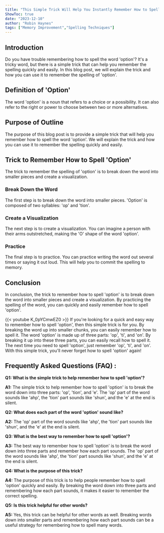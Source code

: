 ```yaml
---
title: "This Simple Trick Will Help You Instantly Remember How to Spell 'Option'!"
ShowToc: true 
date: "2023-12-10"
author: "Robin Haynes" 
tags: ["Memory Improvement","Spelling Techniques"]
---
```

## Introduction

Do you have trouble remembering how to spell the word 'option'? It's a tricky word, but there is a simple trick that can help you remember the spelling quickly and easily. In this blog post, we will explain the trick and how you can use it to remember the spelling of 'option'.

## Definition of 'Option'

The word 'option' is a noun that refers to a choice or a possibility. It can also refer to the right or power to choose between two or more alternatives.

## Purpose of Outline

The purpose of this blog post is to provide a simple trick that will help you remember how to spell the word 'option'. We will explain the trick and how you can use it to remember the spelling quickly and easily.

## Trick to Remember How to Spell 'Option'

The trick to remember the spelling of 'option' is to break down the word into smaller pieces and create a visualization.

### Break Down the Word

The first step is to break down the word into smaller pieces. 'Option' is composed of two syllables: 'op' and 'tion'.

### Create a Visualization

The next step is to create a visualization. You can imagine a person with their arms outstretched, making the 'O' shape of the word 'option'.

### Practice

The final step is to practice. You can practice writing the word out several times or saying it out loud. This will help you to commit the spelling to memory.

## Conclusion

In conclusion, the trick to remember how to spell 'option' is to break down the word into smaller pieces and create a visualization. By practicing the spelling of the word, you can quickly and easily remember how to spell 'option'.

{{< youtube K_0pYCmwEZ0 >}} 
If you're looking for a quick and easy way to remember how to spell 'option', then this simple trick is for you. By breaking the word up into smaller chunks, you can easily remember how to spell it. The word 'option' is made up of three parts: 'op', 'ti', and 'on'. By breaking it up into these three parts, you can easily recall how to spell it. The next time you need to spell 'option', just remember 'op', 'ti', and 'on'. With this simple trick, you'll never forget how to spell 'option' again!

## Frequently Asked Questions (FAQ) :
**Q1: What is the simple trick to help remember how to spell 'option'?**

**A1:** The simple trick to help remember how to spell 'option' is to break the word down into three parts: 'op', 'tion', and 'e'. The 'op' part of the word sounds like 'ahp', the 'tion' part sounds like 'shun', and the 'e' at the end is silent. 

**Q2: What does each part of the word 'option' sound like?**

**A2:** The 'op' part of the word sounds like 'ahp', the 'tion' part sounds like 'shun', and the 'e' at the end is silent. 

**Q3: What is the best way to remember how to spell 'option'?**

**A3:** The best way to remember how to spell 'option' is to break the word down into three parts and remember how each part sounds. The 'op' part of the word sounds like 'ahp', the 'tion' part sounds like 'shun', and the 'e' at the end is silent. 

**Q4: What is the purpose of this trick?**

**A4:** The purpose of this trick is to help people remember how to spell 'option' quickly and easily. By breaking the word down into three parts and remembering how each part sounds, it makes it easier to remember the correct spelling. 

**Q5: Is this trick helpful for other words?**

**A5:** Yes, this trick can be helpful for other words as well. Breaking words down into smaller parts and remembering how each part sounds can be a useful strategy for remembering how to spell many words.





